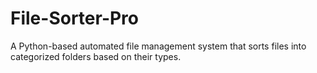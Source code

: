 # File-Sorter-Pro
A Python-based automated file management system that sorts files into categorized folders based on their types.
